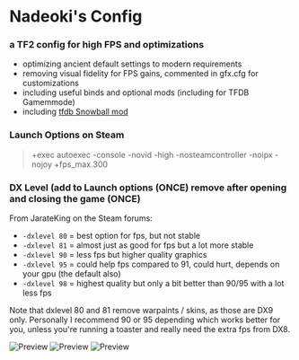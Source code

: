 # Nadeoki's Config
### a TF2 config for high FPS and optimizations
- optimizing ancient default settings to modern requirements
- removing visual fidelity for FPS gains, commented in gfx.cfg for customizations
- including useful binds and optional mods (including for TFDB Gamemmode)
- including [tfdb Snowball mod](https://github.com/flawfree/tfdbqol?tab=readme-ov-file)

### Launch Options on Steam
> +exec autoexec -console -novid -high -nosteamcontroller -noipx -nojoy +fps_max 300

### DX Level (add to Launch options (ONCE) remove after opening and closing the game (ONCE)

From JarateKing on the Steam forums:
- ``-dxlevel 80`` = best option for fps, but not stable
- ``-dxlevel 81`` = almost just as good for fps but a lot more stable
- ``-dxlevel 90`` = less fps but higher quality graphics
- ``-dxlevel 95`` = could help fps compared to 91, could hurt, depends on your gpu (the default also)
- ``-dxlevel 98`` = highest quality but only a bit better than 90/95 with a lot less fps

Note that dxlevel 80 and 81 remove warpaints / skins, as those are DX9 only. Personally I recommend 90 or 95 depending which works better for you, unless you're running a toaster and really need the extra fps from DX8.

![Preview](https://files.catbox.moe/3dnv76.png)
![Preview](https://files.catbox.moe/mi7ikj.png)
![Preview](https://files.catbox.moe/jz5svt.png)
